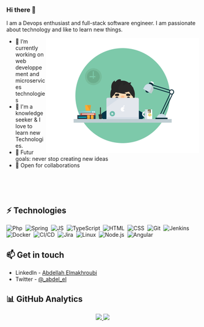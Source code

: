### Hi there 👋

I am a Devops enthusiast and full-stack software engineer. I am passionate about technology and like to learn new things.

<img alt="GIF" align="right" src="./media/code.gif?raw=true" width="400"/>


- 🔭 I’m currently working on web developpement and microservices technologies
- 🌱 I'm a knowledge seeker & I love to learn new Technologies.
- 🦾 Futur goals: never stop creating new ideas
- 🤝 Open for collaborations


</br>
</br>
</br>


## ⚡ Technologies

![Php](https://img.shields.io/badge/-PHP-000?&logo=PHP&style=flat-square)&nbsp;
![Spring](https://img.shields.io/badge/-SpringBoot-000?logo=Spring&style=flat-square)&nbsp;
![JS](https://img.shields.io/badge/-JavaScript-000?logo=JavaScript&style=flat-square)&nbsp;
![TypeScript](https://img.shields.io/badge/-TypeScript-000?&logo=TypeScript&logoColor=007ACC&style=flat-square)&nbsp;
![HTML](https://img.shields.io/badge/-HTML-000?style=flat-square&logo=HTML5)&nbsp;
![CSS](https://img.shields.io/badge/-CSS-000?style=flat-square&logo=CSS3&logoColor=1572B6)&nbsp;
![Git](https://img.shields.io/badge/-Git-000?style=flat-square&logo=git)&nbsp;
![Jenkins](https://img.shields.io/badge/-Jenkins-000?style=flat-square&logo=Jenkins&logoColor=fff)&nbsp;
![Docker](https://img.shields.io/badge/-Docker-000?logo=Docker&style=flat-square)&nbsp;
![CI/CD](https://img.shields.io/badge/-CI%2FCD-000?logo=CircleCI&style=flat-square)&nbsp;
![Jira](https://img.shields.io/badge/-Jira-000?&logo=Jira-Software&logoColor=0052CC&style=flat-square)&nbsp;
![Linux](https://img.shields.io/badge/-Linux-000?logo=Linux&logoColor=FCC624&style=flat-square)&nbsp;
![Node.js](https://img.shields.io/badge/-Node.js-000?logo=node.js&style=flat-square)&nbsp;
![Angular](https://img.shields.io/badge/-Angular-000?logo=Angular&logoColor=ff0000&style=flat-square)&nbsp;

## 📫 Get in touch
- LinkedIn - [Abdellah Elmakhroubi](http://linkedin.com/in/abdellah-elmakhroubi-ba938885)
- Twitter - [@_abdel_el](https://twitter.com/_abdel_el)

## 📊 GitHub Analytics

<p align="center">
<a href="https://github.com/el-abdel">
  <img height="180em" src="https://github-readme-stats-eight-theta.vercel.app/api?username=el-abdel&show_icons=true&theme=algolia&include_all_commits=true&count_private=true"/>
  <img height="180em" src="https://github-readme-stats-eight-theta.vercel.app/api/top-langs/?username=el-abdel&layout=compact&langs_count=8&theme=algolia"/>
</a>
</p>



<!--
![visitors](https://visitor-badge.glitch.me/badge?page_id=el-abdel/el-abdel)
-->
